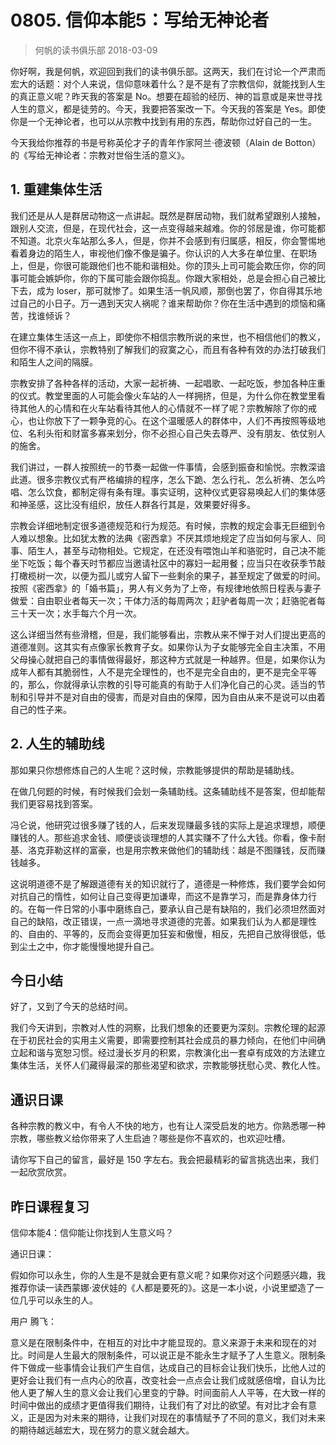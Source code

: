 # 0805. 信仰本能5：写给无神论者
> 何帆的读书俱乐部
2018-03-09

你好啊，我是何帆，欢迎回到我们的读书俱乐部。这两天，我们在讨论一个严肃而宏大的话题：对个人来说，信仰意味着什么？是不是有了宗教信仰，就能找到人生的真正意义呢？昨天我的答案是 No。想要在超验的经历、神的旨意或是来世寻找人生的意义，都是徒劳的。今天，我要把答案改一下。今天我的答案是 Yes。即使你是一个无神论者，也可以从宗教中找到有用的东西，帮助你过好自己的一生。

今天我给你推荐的书是号称英伦才子的青年作家阿兰·德波顿（Alain de Botton）的《写给无神论者：宗教对世俗生活的意义》。

## 1. 重建集体生活
我们还是从人是群居动物这一点讲起。既然是群居动物，我们就希望跟别人接触，跟别人交流，但是，在现代社会，这一点变得越来越难。你的邻居是谁，你可能都不知道。北京火车站那么多人，但是，你并不会感到有归属感，相反，你会警惕地看着身边的陌生人，审视他们像不像是骗子。你认识的人大多在单位里、在职场上，但是，你很可能跟他们也不能和谐相处。你的顶头上司可能会欺压你，你的同事可能会嫉妒你，你的下属可能会跟你捣乱。你跟大家相处，总是会担心自己被比下去，成为 loser，那可就惨了。如果生活一帆风顺，那倒也罢了，你自得其乐地过自己的小日子。万一遇到天灾人祸呢？谁来帮助你？你在生活中遇到的烦恼和痛苦，找谁倾诉？

在建立集体生活这一点上，即使你不相信宗教所说的来世，也不相信他们的教义，但你不得不承认，宗教特别了解我们的寂寞之心，而且有各种有效的办法打破我们和陌生人之间的隔膜。

宗教安排了各种各样的活动，大家一起祈祷、一起唱歌、一起吃饭，参加各种庄重的仪式。教堂里面的人可能会像火车站的人一样拥挤，但是，为什么你在教堂里看待其他人的心情和在火车站看待其他人的心情就不一样了呢？宗教解除了你的戒心，也让你放下了一颗争竞的心。在这个温暖感人的群体中，人们不再按照等级地位、名利头衔和财富多寡来划分，你不必担心自己失去尊严、没有朋友、依仗别人的施舍。

我们讲过，一群人按照统一的节奏一起做一件事情，会感到振奋和愉悦。宗教深谙此道。很多宗教仪式有严格编排的程序，怎么下跪、怎么行礼、怎么祈祷、怎么吟唱、怎么饮食，都制定得有条有理。事实证明，这种仪式更容易唤起人们的集体感和神圣感，这比没有组织，放任人群各行其是，效果要好得多。

宗教会详细地制定很多道德规范和行为规范。有时候，宗教的规定会事无巨细到令人难以想象。比如犹太教的法典《密西拿》不厌其烦地规定了应当如何与家人、同事、陌生人，甚至与动物相处。它规定，在还没有喂饱山羊和骆驼时，自己决不能坐下吃饭；每个春天时节都应当邀请社区中的寡妇一起用餐；应当只在收获季节敲打橄榄树一次，以便为孤儿或穷人留下一些剩余的果子，甚至规定了做爱的时间。按照《密西拿》的「婚书篇」，男人有义务为了上帝，有规律地依照日程表与妻子做爱：自由职业者每天一次；干体力活的每周两次；赶驴者每周一次；赶骆驼者每三十天一次；水手每六个月一次。

这么详细当然有些滑稽，但是，我们能够看出，宗教从来不惮于对人们提出更高的道德准则。这其实有点像家长教育子女。如果你认为子女能够完全自主决策，不用父母操心就把自己的事情做得最好，那这种方式就是一种越界。但是，如果你认为成年人都有其脆弱性，人不是完全理性的，也不是完全自由的，更不是完全平等的，那么，你就得承认宗教的引导可能真的有助于人们净化自己的心灵。适当的节制和引导并不是对自由的侵害，而是对自由的保障，因为自由从来不是说可以由着自己的性子来。

## 2. 人生的辅助线
那如果只你想修炼自己的人生呢？这时候，宗教能够提供的帮助是辅助线。

在做几何题的时候，有时候我们会划一条辅助线。这条辅助线不是答案，但却能帮我们更容易找到答案。

冯仑说，他研究过很多赚了钱的人，后来发现赚最多钱的实际上是追求理想，顺便赚钱的人。那些追求金钱、顺便谈谈理想的人其实赚不了什么大钱。你看，像卡耐基、洛克菲勒这样的富豪，也是用宗教来做他们的辅助线：越是不图赚钱，反而赚钱越多。

这说明道德不是了解跟道德有关的知识就行了，道德是一种修炼，我们要学会如何对抗自己的惰性，如何让自己变得更加谦卑，而这不是靠学习，而是靠身体力行的。在每一件日常的小事中磨练自己，要承认自己是有缺陷的，我们必须坦然面对自己的缺陷，改正错误，一点一滴地寻求道德的完善。如果我们认为人都是理性的、自由的、平等的，反而会变得更加狂妄和傲慢，相反，先把自己放得很低，低到尘土之中，你才能慢慢地提升自己。

## 今日小结
好了，又到了今天的总结时间。

我们今天讲到，宗教对人性的洞察，比我们想象的还要更为深刻。宗教伦理的起源在于初民社会的实用主义需要，即需要控制其社会成员的暴力倾向，在他们中间确立起和谐与宽恕习惯。经过漫长岁月的积累，宗教演化出一套卓有成效的方法建立集体生活，关怀人们藏得最深的那些渴望和欲求，宗教能够抚慰心灵、教化人性。

## 通识日课
各种宗教的教义中，有令人不快的地方，也有让人深受启发的地方。你熟悉哪一种宗教，哪些教义给你带来了人生启迪？哪些是你不喜欢的，也欢迎吐槽。

请你写下自己的留言，最好是 150 字左右。我会把最精彩的留言挑选出来，我们一起欣赏欣赏。

## 昨日课程复习
信仰本能4：信仰能让你找到人生意义吗？

通识日课：

假如你可以永生，你的人生是不是就会更有意义呢？如果你对这个问题感兴趣，我推荐你读一读西蒙娜·波伏娃的《人都是要死的》。这是一本小说，小说里塑造了一位几乎可以永生的人。

用户 腾飞：

意义是在限制条件中，在相互的对比中才能显现的。意义来源于未来和现在的对比。时间是人生最大的限制条件，可以说正是不能永生才赋予了人生意义。限制条件下做成一些事情会让我们产生自信，达成自己的目标会让我们快乐，比他人过的更好会让我们有一点内心的欣喜，改变社会一点点会让我们成就感倍增，自认为比他人更了解人生的意义会让我们心里变的宁静。时间面前人人平等，在大致一样的时间中做出的成绩才更值得我们期待，让我们有了对比的欲望。有对比才会有意义，正是因为对未来的期待，让我们对现在的事情赋予了不同的意义，我们对未来的期待越远越宏大，现在努力的意义就会越大。
